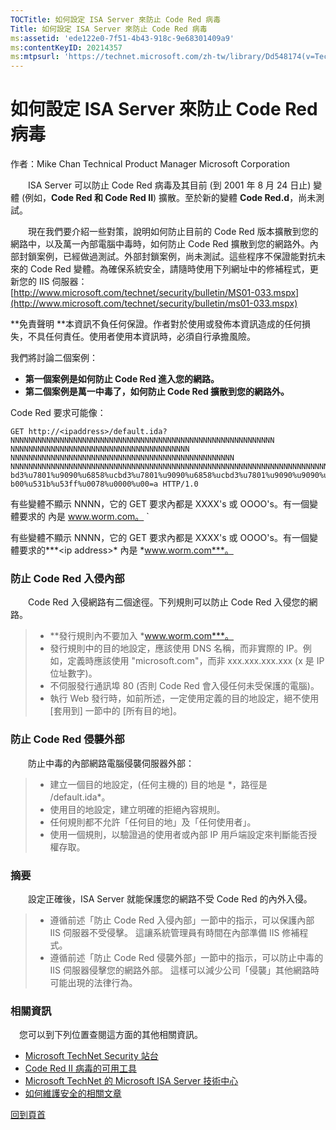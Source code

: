```yaml
---
TOCTitle: 如何設定 ISA Server 來防止 Code Red 病毒
Title: 如何設定 ISA Server 來防止 Code Red 病毒
ms:assetid: 'ede122e0-7f51-4b43-918c-9e68301409a9'
ms:contentKeyID: 20214357
ms:mtpsurl: 'https://technet.microsoft.com/zh-tw/library/Dd548174(v=TechNet.10)'
---
```


如何設定 ISA Server 來防止 Code Red 病毒
========================================

作者：Mike Chan
Technical Product Manager
Microsoft Corporation

　　ISA Server 可以防止 Code Red 病毒及其目前 (到 2001 年 8 月 24 日止) 變體 (例如，**Code Red 和 Code Red II**) 擴散。至於新的變體 **Code Red.d**，尚未測試。

　　現在我們要介紹一些對策，說明如何防止目前的 Code Red 版本擴散到您的網路中，以及萬一內部電腦中毒時，如何防止 Code Red 擴散到您的網路外。內部封鎖案例，已經做過測試。外部封鎖案例，尚未測試。這些程序不保證能對抗未來的 Code Red 變體。為確保系統安全，請隨時使用下列網址中的修補程式，更新您的 IIS 伺服器：[http://www.microsoft.com/technet/security/bulletin/MS01-033.mspx](http://www.microsoft.com/technet/security/bulletin/ms01-033.mspx)

**免責聲明
**本資訊不負任何保證。作者對於使用或發佈本資訊造成的任何損失，不具任何責任。使用者使用本資訊時，必須自行承擔風險。

我們將討論二個案例：

-   **第一個案例是如何防止 Code Red 進入您的網路。**
-   **第二個案例是萬一中毒了，如何防止 Code Red 擴散到您的網路外。**

Code Red 要求可能像：

```
GET http://<ipaddress>/default.ida?NNNNNNNNNNNNNNNNNNNNNNNNNNNNNNNNNNNNNNNNNNNNNNNNNNNNNNNNNNN
NNNNNNNNNNNNNNNNNNNNNNNNNNNNNNNNNNNNNNNN
NNNNNNNNNNNNNNNNNNNNNNNNNNNNNNNNNNNNNNNNNNNNNNNNNN
NNNNNNNNNNNNNNNNNNNNNNNNNNNNNNNNNNNNNNNNNNNNNNNNNNNNNNNNNNNNNNNNNNNNNNNNNNN%u9090%u6858%uc
bd3%u7801%u9090%u6858%ucbd3%u7801%u9090%u6858%ucbd3%u7801%u9090%u9090%u8190%u00c3%u0003%u8
b00%u531b%u53ff%u0078%u0000%u00=a HTTP/1.0
```

有些變體不顯示 NNNN，它的 GET 要求內都是 XXXX's 或 OOOO's。有一個變體要求的<ip address> 內是 www.worm.com。 `

有些變體不顯示 NNNN，它的 GET 要求內都是 XXXX's 或 OOOO's。有一個變體要求的***&lt;ip address&gt;* 內是 *www.worm.com***。

### 防止 Code Red 入侵內部

　　Code Red 入侵網路有二個途徑。下列規則可以防止 Code Red 入侵您的網路。

> -   **發行規則內不要加入 *www.worm.com***。
> -   發行規則中的目的地設定，應該使用 DNS 名稱，而非實際的 IP。例如，定義時應該使用 "microsoft.com"，而非 xxx.xxx.xxx.xxx (x 是 IP 位址數字)。
> -   不伺服發行通訊埠 80 (否則 Code Red 會入侵任何未受保護的電腦)。
> -   執行 Web 發行時，如前所述，一定使用定義的目的地設定，絕不使用 \[套用到\] 一節中的 \[所有目的地\]。

### 防止 Code Red 侵襲外部

　　防止中毒的內部網路電腦侵襲伺服器外部：

> -   建立一個目的地設定，(任何主機的) 目的地是 \*，路徑是 /default.ida\*。
> -   使用目的地設定，建立明確的拒絕內容規則。
> -   任何規則都不允許「任何目的地」及「任何使用者」。
> -   使用一個規則，以驗證過的使用者或內部 IP 用戶端設定來判斷能否授權存取。

### 摘要

　　設定正確後，ISA Server 就能保護您的網路不受 Code Red 的內外入侵。

> -   遵循前述「防止 Code Red 入侵內部」一節中的指示，可以保護內部 IIS 伺服器不受侵擊。 這讓系統管理員有時間在內部準備 IIS 修補程式。
> -   遵循前述「防止 Code Red 侵襲外部」一節中的指示，可以防止中毒的 IIS 伺服器侵擊您的網路外部。 這樣可以減少公司「侵襲」其他網路時可能出現的法律行為。

### 相關資訊

　您可以到下列位置查閱這方面的其他相關資訊。

-   [Microsoft TechNet Security 站台](http://www.microsoft.com/taiwan/technet/security/)
-   [Code Red II 病毒的可用工具](http://www.microsoft.com/technet/security/tools/redfix.mspx)
-   [Microsoft TechNet 的 Microsoft ISA Server 技術中心](http://www.microsoft.com/technet/prodtechnol/isa/default.mspx)
-   [如何維護安全的相關文章](http://www.microsoft.com/taiwan/technet/itsolutions/howto/sechow.mspx)

[](#mainsection)[回到頁首](#mainsection)
